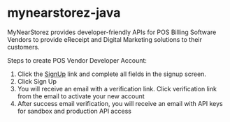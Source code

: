 # mynearstorez-java
MyNearStorez provides developer-friendly APIs for POS Billing Software Vendors to provide eReceipt and Digital Marketing solutions to their customers.

Steps to create POS Vendor Developer Account:

1.  Click the [SignUp](https://www.mynearstorez.com/connecdotz/register) link and complete all fields in the signup screen.
2.  Click Sign Up
3.  You will receive an email with a verification link. Click verification link from the email to activate your new account
4.  After success email verification, you will receive an email with API keys for sandbox and production API access
